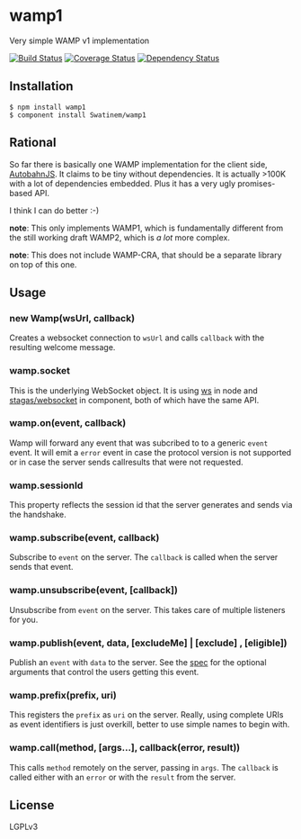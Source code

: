 # wamp1

Very simple WAMP v1 implementation

[![Build Status](https://travis-ci.org/Swatinem/wamp1.png?branch=master)](https://travis-ci.org/Swatinem/wamp1)
[![Coverage Status](https://coveralls.io/repos/Swatinem/wamp1/badge.png?branch=master)](https://coveralls.io/r/Swatinem/wamp1)
[![Dependency Status](https://gemnasium.com/Swatinem/wamp1.png)](https://gemnasium.com/Swatinem/wamp1)

## Installation

    $ npm install wamp1
    $ component install Swatinem/wamp1

## Rational

So far there is basically one WAMP implementation for the client side,
[AutobahnJS](https://github.com/tavendo/AutobahnJS).
It claims to be tiny without dependencies. It is actually >100K with a lot of
dependencies embedded. Plus it has a very ugly promises-based API.

I think I can do better :-)

**note**: This only implements WAMP1, which is fundamentally different from
the still working draft WAMP2, which is *a lot* more complex.

**note**: This does not include WAMP-CRA, that should be a separate library on
top of this one.

## Usage

### new Wamp(wsUrl, callback)

Creates a websocket connection to `wsUrl` and calls `callback` with the
resulting welcome message.

### wamp.socket

This is the underlying WebSocket object. It is using
[ws](https://github.com/einaros/ws) in node and
[stagas/websocket](https://github.com/stagas/websocket) in component, both
of which have the same API.

### wamp.on(event, callback)

Wamp will forward any event that was subcribed to to a generic `event` event.
It will emit a `error` event in case the protocol version is not supported or
in case the server sends callresults that were not requested.

### wamp.sessionId

This property reflects the session id that the server generates and sends via
the handshake.

### wamp.subscribe(event, callback)

Subscribe to `event` on the server. The `callback` is called when the server
sends that event.

### wamp.unsubscribe(event, [callback])

Unsubscribe from `event` on the server. This takes care of multiple listeners
for you.

### wamp.publish(event, data, [excludeMe] | [exclude] , [eligible])

Publish an `event` with `data` to the server.
See the [spec](http://wamp.ws/spec/#publish_message) for the optional arguments
that control the users getting this event.

### wamp.prefix(prefix, uri)

This registers the `prefix` as `uri` on the server.
Really, using complete URIs as event identifiers is just overkill, better to use
simple names to begin with.

### wamp.call(method, [args…], callback(error, result))

This calls `method` remotely on the server, passing in `args`.
The `callback` is called either with an `error` or with the `result` from the
server.

## License

  LGPLv3

